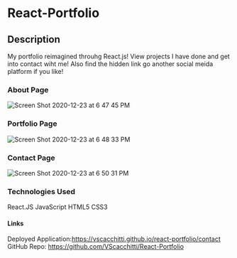 # React-Portfolio

## Description
My portfolio reimagined throuhg React.js! View projects I have done and get into contact wiht me! Also find the hidden link go another social meida platform if you like!

### About Page
![Screen Shot 2020-12-23 at 6 47 45 PM](https://user-images.githubusercontent.com/67161794/103044653-5d00d280-454f-11eb-9298-9134cc451bb4.png)

### Portfolio Page
![Screen Shot 2020-12-23 at 6 48 33 PM](https://user-images.githubusercontent.com/67161794/103044690-7ace3780-454f-11eb-9b15-f700b2ce947e.png)

### Contact Page
![Screen Shot 2020-12-23 at 6 50 31 PM](https://user-images.githubusercontent.com/67161794/103044749-c385f080-454f-11eb-8f95-be3d6fb032cd.png)

### Technologies Used
React.JS
JavaScript
HTML5
CSS3

#### Links
Deployed Application:https://vscacchitti.github.io/react-portfolio/contact
GitHub Repo: https://github.com/VScacchitti/React-Portfolio
